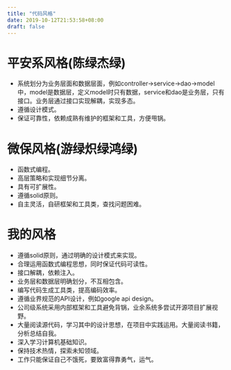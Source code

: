 ```yaml
---
title: "代码风格"
date: 2019-10-12T21:53:58+08:00
draft: false
---
```


# 平安系风格(陈绿杰绿)
+ 系统划分为业务层面和数据层面，例如controller->service->dao->model中，model是数据层，定义model时只有数据，service和dao是业务层，只有接口。业务层通过接口实现解耦，实现多态。
+ 遵循设计模式。
+ 保证可靠性，依赖成熟有维护的框架和工具，方便甩锅。

# 微保风格(游绿炽绿鸿绿)
+ 函数式编程。
+ 高层策略和实现细节分离。
+ 具有可扩展性。
+ 遵循solid原则。
+ 自主灵活，自研框架和工具类，查找问题困难。

# 我的风格
+ 遵循solid原则，通过明确的设计模式来实现。
+ 合理运用函数式编程思想，同时保证代码可读性。
+ 接口解耦，依赖注入。
+ 业务层和数据层明确划分，不互相包含。
+ 编写代码生成工具类，提高编码效率。
+ 遵循业界规范的API设计，例如google api design。
+ 公司级系统采用内部框架和工具避免背锅，业余系统多尝试开源项目扩展视野。
+ 大量阅读源代码，学习其中的设计思想，在项目中实践运用。大量阅读书籍，分析总结自我。
+ 深入学习计算机基础知识。
+ 保持技术热情，探索未知领域。
+ 工作只能保证自己不饿死，要致富得靠勇气，运气。